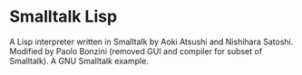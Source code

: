 # Smalltalk Lisp

A Lisp interpreter written in Smalltalk by Aoki Atsushi and Nishihara Satoshi.
Modified by Paolo Bonzini (removed GUI and compiler for subset of Smalltalk).
A GNU Smalltalk example.
